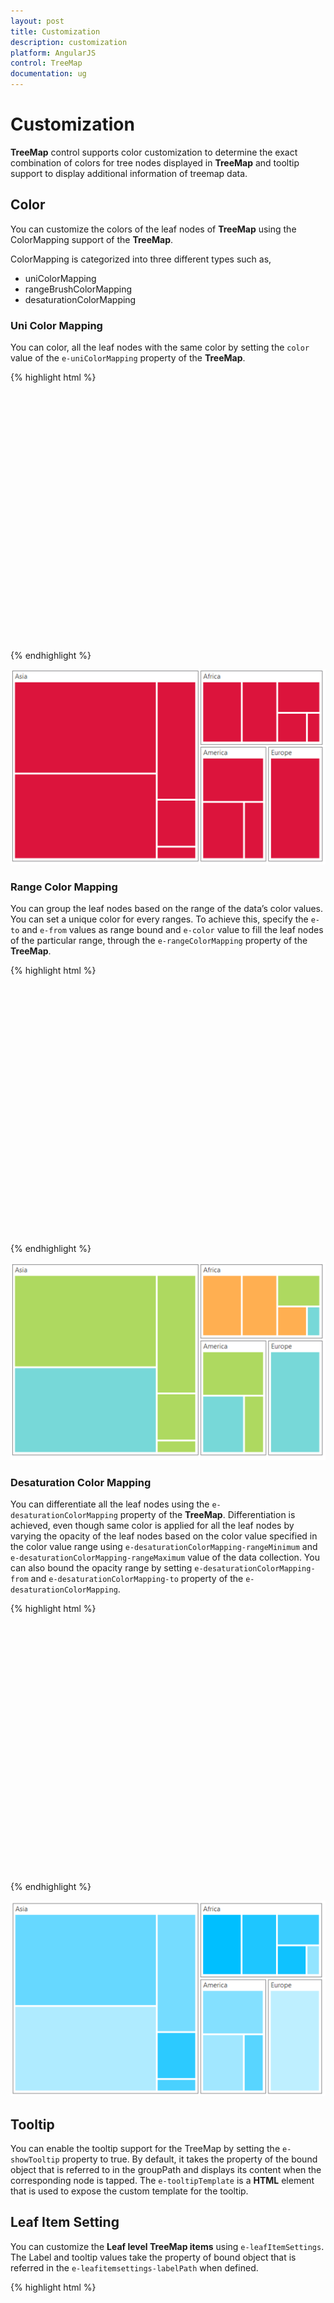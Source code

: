 ```yaml
---
layout: post
title: Customization
description: customization
platform: AngularJS
control: TreeMap
documentation: ug
---
```


# Customization

**TreeMap** control supports color customization to determine the exact combination of colors for tree nodes displayed in **TreeMap** and tooltip support to display additional information of treemap data.

## Color

You can customize the colors of the leaf nodes of **TreeMap** using the ColorMapping support of the **TreeMap**. 

ColorMapping is categorized into three different types such as,

* uniColorMapping
* rangeBrushColorMapping
* desaturationColorMapping

### Uni Color Mapping

You can color, all the leaf nodes with the same color by setting the `color` value of the `e-uniColorMapping` property of the **TreeMap**.

{% highlight html %}

 
 <html xmlns="http://www.w3.org/1999/xhtml" lang="en" ng-app="TreemapApp">
    <head>
        <title>Essential Studio for AngularJS: TreeMap</title>
        <!--CSS and Script file References -->
    </head> 
    <body ng-controller="TreemapCtrl">
    <div id="mapContainer" style="align-content:center;width: 800px; height: 400px;">
    <ej-treemap e-unicolormapping-color="Crimson">
    </ej-treemap>
    </div>
    <script>
    angular.module('TreemapApp', ['ejangular'])
    .controller('TreemapCtrl', function ($scope) {
                        });
    </script>
    </body>
</html>     

{% endhighlight %}



![](Customization_images/Customization_img1.png)

### Range Color Mapping

You can group the leaf nodes based on the range of the data’s color values. You can set a unique color for every ranges. To achieve this, specify the `e-to` and `e-from` values as range bound and `e-color` value to fill the leaf nodes of the particular range, through the `e-rangeColorMapping` property of the **TreeMap**.

{% highlight html %}

 <html xmlns="http://www.w3.org/1999/xhtml" lang="en" ng-app="TreemapApp">
    <head>
        <title>Essential Studio for AngularJS: TreeMap</title>
        <!--CSS and Script file References -->
    </head> 
    <body ng-controller="TreemapCtrl">
     <div id="mapContainer" style="align-content:center;width: 800px; height: 400px;">
     <ej-treemap>
     <e-rangecolormapping>
     <e-rangecolor e-color="#77D8D8" e-from="0" e-to="1"></e-rangecolor>
     <e-rangecolor e-color="#AED960" e-from="0" e-to="2"></e-rangecolor>
     <e-rangecolor e-color="#FFAF51" e-from="0" e-to="3"></e-rangecolor>
     <e-rangecolor e-color="#F3D240" e-from="0" e-to="4"></e-rangecolor>
     </e-rangecolormapping>
     </ej-treemap>
     </div>
     <script>
     angular.module('TreemapApp', ['ejangular'])
     .controller('TreemapCtrl', function ($scope) {
                        });
    </script>
    </body>
</html>     




{% endhighlight %}



![](Customization_images/Customization_img2.png)

### Desaturation Color Mapping

You can differentiate all the leaf nodes using the `e-desaturationColorMapping` property of the **TreeMap**. Differentiation is achieved, even though same color is applied for all the leaf nodes by varying the opacity of the leaf nodes based on the color value specified in the color value range using `e-desaturationColorMapping-rangeMinimum` and `e-desaturationColorMapping-rangeMaximum` value of the data collection. You can also bound the opacity range by setting `e-desaturationColorMapping-from` and `e-desaturationColorMapping-to` property of the `e-desaturationColorMapping`.

{% highlight html %}

 <html xmlns="http://www.w3.org/1999/xhtml" lang="en" ng-app="TreemapApp">
    <head>
        <title>Essential Studio for AngularJS: TreeMap</title>
        <!--CSS and Script file References -->
    </head> 
    <body ng-controller="TreemapCtrl">
     <div id="mapContainer" style="align-content:center;width: 800px; height: 400px;">
     <ej-treemap e-desaturationcolormapping-color="DeepSkyBlue" e-desaturationcolormapping-from="1"
     e-desaturationcolormapping-to="0.2" e-desaturationcolormapping-rangeminimum="0" 
     e-desaturationcolormapping-rangemaximum="4">
     </ej-treemap>
     </div>
     <script>
     angular.module('TreemapApp', ['ejangular'])
     .controller('TreemapCtrl', function ($scope) {
                        });
    </script>
    </body>
</html>     



{% endhighlight %}



![](Customization_images/Customization_img3.png)

## Tooltip

You can enable the tooltip support for the TreeMap by setting the `e-showTooltip` property to true. By default, it takes the property of the bound object that is referred to in the groupPath and displays its content when the corresponding node is tapped. The `e-tooltipTemplate` is a **HTML** element that is used to expose the custom template for the tooltip.

## Leaf Item Setting

You can customize the **Leaf level TreeMap items** using `e-leafItemSettings`. The Label and tooltip values take the property of bound object that is referred in the `e-leafitemsettings-labelPath` when defined.

{% highlight html %}

<html xmlns="http://www.w3.org/1999/xhtml" lang="en" ng-app="TreemapApp">
    <head>
        <title>Essential Studio for AngularJS: TreeMap</title>
        <!--CSS and Script file References -->
    </head> 
    <body ng-controller="TreemapCtrl">
     <div id="mapContainer" style="align-content:center;width: 800px; height: 400px;">
     <ej-treemap e-datasource=populationdata e-colorValuePath="Growth" e-weightvaluepath="Population"
     e-leafitemsettings-labelpath="Region" e-showtooltip="true" e-tooltiptemplate="template">
     <e-rangecolormapping>
     <e-rangecolor e-color="#77D8D8" e-from="0" e-to="1"></e-rangecolor>
     <e-rangecolor e-color="#AED960" e-from="0" e-to="2"></e-rangecolor>
     <e-rangecolor e-color="#FFAF51" e-from="0" e-to="3"></e-rangecolor>
     <e-rangecolor e-color="#F3D240" e-from="0" e-to="4"></e-rangecolor>
     </e-rangecolormapping>
     <e-levels>
     <e-level e-grouppath="Continent" e-groupgap="5"></e-level>
     </e-levels>
     </ej-treemap>
     </div>
     <script  id="template" type="application/jsrender">
     <div  style="margin-left:17px;margin-top:-45px;">      
     <div style="height:auto;width:auto;background:black;border-radius:3px;opacity:0.6">
     <div style="margin-top:-20px;margin-left:9px;padding-top:3px;margin-right:9px;">
     <label style="margin-top:-20px;font-weight:normal;font-size:12px;color:white;font-family:Segoe UI;">{{:Region}}</label>
     </div>
     <div style="height:10px;"></div>
     <div style="margin-top:-10px;margin-left:9px;margin-right:9px;padding-bottom:3px;">
     <label style="margin-top:-10px;font-weight:normal;font-size:14px;color:white;font-family:segoe ui light;">{{:Population}}</label>
     </div>
     </div>
     </div>            
    </script>
    <script>
    angular.module('TreemapApp', ['ejangular'])
    .controller('TreemapCtrl', function ($scope) {
                        });
    </script>
    </body>
</html> 
   
    


{% endhighlight %}



![](Customization_images/Customization_img4.png)

